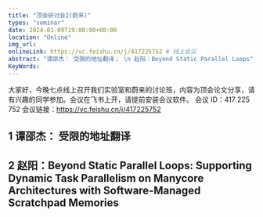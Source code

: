 ```yaml
---
title: "顶会研讨会2(蔚来)"
types: "seminar"
date: 2024-01-09T19:00:00+08:00
location: "Online"
img_url: 
onlineLink: https://vc.feishu.cn/j/417225752 # 线上会议
abstract: "谭邵杰： 受限的地址翻译； \n 赵阳：Beyond Static Parallel Loops"
KeyWords:
---
```


大家好，今晚七点线上召开我们实验室和蔚来的讨论班，内容为顶会论文分享，请有兴趣的同学参加。会议在飞书上开，请提前安装会议软件。
会议 ID：417 225 752 
会议链接：https://vc.feishu.cn/j/417225752

## 1 谭邵杰： 受限的地址翻译

## 2 赵阳：Beyond Static Parallel Loops: Supporting Dynamic Task Parallelism on Manycore Architectures with Software-Managed Scratchpad Memories